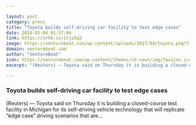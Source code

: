 ```yaml
---

layout: post
category: press
title: "Toyota builds self-driving car facility to test edge cases"
date: 2018-05-04 01:57:04
link: https://vrhk.co/2rjw5qZ
image: https://venturebeat.com/wp-content/uploads/2017/04/toyota.png?fit=1499%2C786&strip=all
domain: venturebeat.com
author: "VentureBeat"
icon: https://venturebeat.com/wp-content/themes/vb-news/img/favicon.ico
excerpt: "(Reuters) — Toyota said on Thursday it is building a closed-course test facility in Michigan for its self-driving vehicle technology that will replicate “edge case” driving scenarios that are…"

---
```


### Toyota builds self-driving car facility to test edge cases

(Reuters) — Toyota said on Thursday it is building a closed-course test facility in Michigan for its self-driving vehicle technology that will replicate “edge case” driving scenarios that are…